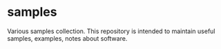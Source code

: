 samples
=======

Various samples collection.
This repository is intended to maintain useful samples,
examples, notes about software.
